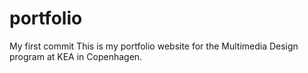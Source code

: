 # portfolio
My first commit
This is my portfolio website for the Multimedia Design program at KEA in Copenhagen. 
